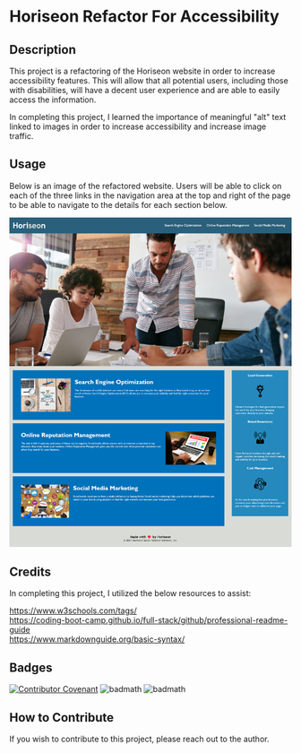 # Horiseon Refactor For Accessibility

## Description

This project is a refactoring of the Horiseon website in order to increase accessibility features. This will allow that all potential users, including those with disabilities, will have a decent user experience and are able to easily access the information. 

In completing this project, I learned the importance of meaningful "alt" text linked to images in order to increase accessibility and increase image traffic.

## Usage

Below is an image of the refactored website. Users will be able to click on each of the three links in the navigation area at the top and right of the page to be able to navigate to the details for each section below.
    
![Screenshot of Horiseon Website](/assets/images/Horiseon%20Website%20Fullscreen%20Capture.png)

## Credits

In completing this project, I utilized the below resources to assist:

https://www.w3schools.com/tags/  
https://coding-boot-camp.github.io/full-stack/github/professional-readme-guide  
https://www.markdownguide.org/basic-syntax/


## Badges

[![Contributor Covenant](https://img.shields.io/badge/Contributor%20Covenant-2.1-4baaaa.svg)](code_of_conduct.md)
![badmath](https://img.shields.io/badge/HTML-239120?style=for-the-badge&logo=html5&logoColor=white)
![badmath](https://img.shields.io/badge/CSS-239120?&style=for-the-badge&logo=css3&logoColor=white)

## How to Contribute

If you wish to contribute to this project, please reach out to the author.

